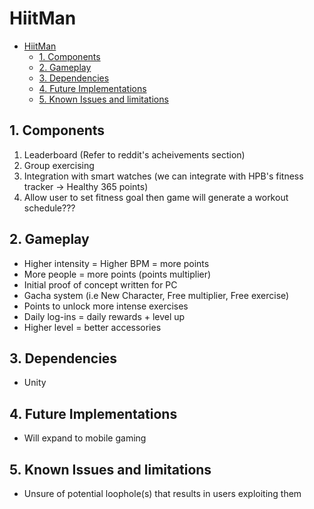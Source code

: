 # HiitMan

- [HiitMan](#hiitman)
  - [1. Components](#1-components)
  - [2. Gameplay](#2-gameplay)
  - [3. Dependencies](#3-dependencies)
  - [4. Future Implementations](#4-future-implementations)
  - [5. Known Issues and limitations](#5-known-issues-and-limitations)

## 1. Components

1. Leaderboard (Refer to reddit's acheivements section)
2. Group exercising
3. Integration with smart watches (we can integrate with HPB's fitness tracker -> Healthy 365 points)
4. Allow user to set fitness goal then game will generate a workout schedule???

## 2. Gameplay

- Higher intensity = Higher BPM = more points
- More people = more points (points multiplier)
- Initial proof of concept written for PC
- Gacha system (i.e New Character, Free multiplier, Free exercise)
- Points to unlock more intense exercises
- Daily log-ins = daily rewards + level up
- Higher level = better accessories

## 3. Dependencies

- Unity

## 4. Future Implementations

- Will expand to mobile gaming

## 5. Known Issues and limitations

- Unsure of potential loophole(s) that results in users exploiting them
